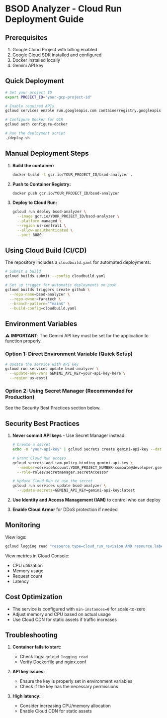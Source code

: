 # BSOD Analyzer - Cloud Run Deployment Guide

## Prerequisites

1. Google Cloud Project with billing enabled
2. Google Cloud SDK installed and configured
3. Docker installed locally
4. Gemini API key

## Quick Deployment

```bash
# Set your project ID
export PROJECT_ID="your-gcp-project-id"

# Enable required APIs
gcloud services enable run.googleapis.com containerregistry.googleapis.com cloudbuild.googleapis.com

# Configure Docker for GCR
gcloud auth configure-docker

# Run the deployment script
./deploy.sh
```

## Manual Deployment Steps

1. **Build the container:**
   ```bash
   docker build -t gcr.io/YOUR_PROJECT_ID/bsod-analyzer .
   ```

2. **Push to Container Registry:**
   ```bash
   docker push gcr.io/YOUR_PROJECT_ID/bsod-analyzer
   ```

3. **Deploy to Cloud Run:**
   ```bash
   gcloud run deploy bsod-analyzer \
     --image gcr.io/YOUR_PROJECT_ID/bsod-analyzer \
     --platform managed \
     --region us-central1 \
     --allow-unauthenticated \
     --port 8080
   ```

## Using Cloud Build (CI/CD)

The repository includes a `cloudbuild.yaml` for automated deployments:

```bash
# Submit a build
gcloud builds submit --config cloudbuild.yaml

# Set up trigger for automatic deployments on push
gcloud builds triggers create github \
  --repo-name=bsod-analyzer \
  --repo-owner=faratech \
  --branch-pattern="^main$" \
  --build-config=cloudbuild.yaml
```

## Environment Variables

⚠️ **IMPORTANT**: The Gemini API key must be set for the application to function properly.

### Option 1: Direct Environment Variable (Quick Setup)
```bash
# Update the service with API key
gcloud run services update bsod-analyzer \
  --update-env-vars GEMINI_API_KEY=your-api-key-here \
  --region us-east1
```

### Option 2: Using Secret Manager (Recommended for Production)
See the Security Best Practices section below.

## Security Best Practices

1. **Never commit API keys** - Use Secret Manager instead:
   ```bash
   # Create a secret
   echo -n "your-api-key" | gcloud secrets create gemini-api-key --data-file=-
   
   # Grant Cloud Run access
   gcloud secrets add-iam-policy-binding gemini-api-key \
     --member=serviceAccount:YOUR_PROJECT_NUMBER-compute@developer.gserviceaccount.com \
     --role=roles/secretmanager.secretAccessor
   
   # Update Cloud Run to use the secret
   gcloud run services update bsod-analyzer \
     --update-secrets=GEMINI_API_KEY=gemini-api-key:latest
   ```

2. **Use Identity and Access Management (IAM)** to control who can deploy

3. **Enable Cloud Armor** for DDoS protection if needed

## Monitoring

View logs:
```bash
gcloud logging read "resource.type=cloud_run_revision AND resource.labels.service_name=bsod-analyzer" --limit 50
```

View metrics in Cloud Console:
- CPU utilization
- Memory usage
- Request count
- Latency

## Cost Optimization

- The service is configured with `min-instances=0` for scale-to-zero
- Adjust memory and CPU based on actual usage
- Use Cloud CDN for static assets if traffic increases

## Troubleshooting

1. **Container fails to start:**
   - Check logs: `gcloud logging read`
   - Verify Dockerfile and nginx.conf

2. **API key issues:**
   - Ensure the key is properly set in environment variables
   - Check if the key has the necessary permissions

3. **High latency:**
   - Consider increasing CPU/memory allocation
   - Enable Cloud CDN for static assets